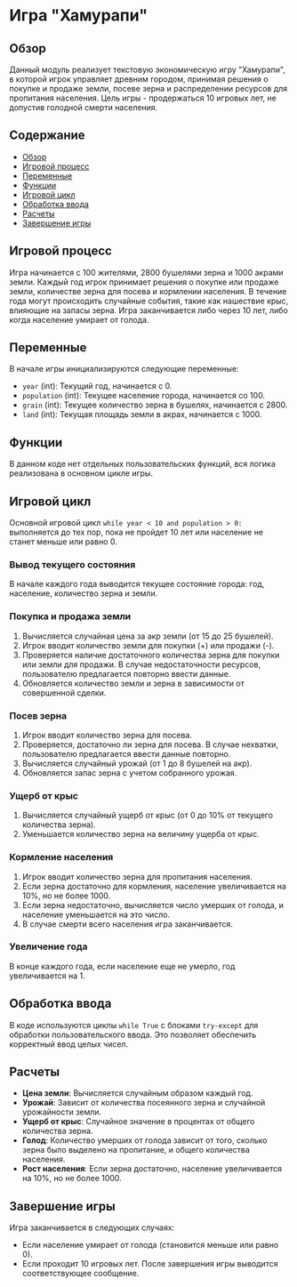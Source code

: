 # Игра "Хамурапи"

## Обзор

Данный модуль реализует текстовую экономическую игру "Хамурапи", в которой игрок управляет древним городом, принимая решения о покупке и продаже земли, посеве зерна и распределении ресурсов для пропитания населения. Цель игры - продержаться 10 игровых лет, не допустив голодной смерти населения.

## Содержание

- [Обзор](#обзор)
- [Игровой процесс](#игровой-процесс)
- [Переменные](#переменные)
- [Функции](#функции)
- [Игровой цикл](#игровой-цикл)
- [Обработка ввода](#обработка-ввода)
- [Расчеты](#расчеты)
- [Завершение игры](#завершение-игры)

## Игровой процесс

Игра начинается с 100 жителями, 2800 бушелями зерна и 1000 акрами земли. Каждый год игрок принимает решения о покупке или продаже земли, количестве зерна для посева и кормлении населения. В течение года могут происходить случайные события, такие как нашествие крыс, влияющие на запасы зерна. Игра заканчивается либо через 10 лет, либо когда население умирает от голода.

## Переменные

В начале игры инициализируются следующие переменные:
- `year` (int): Текущий год, начинается с 0.
- `population` (int): Текущее население города, начинается со 100.
- `grain` (int): Текущее количество зерна в бушелях, начинается с 2800.
- `land` (int): Текущая площадь земли в акрах, начинается с 1000.

## Функции

В данном коде нет отдельных пользовательских функций, вся логика реализована в основном цикле игры.

## Игровой цикл

Основной игровой цикл `while year < 10 and population > 0:` выполняется до тех пор, пока не пройдет 10 лет или население не станет меньше или равно 0.

### Вывод текущего состояния

В начале каждого года выводится текущее состояние города: год, население, количество зерна и земли.

### Покупка и продажа земли

1. Вычисляется случайная цена за акр земли (от 15 до 25 бушелей).
2. Игрок вводит количество земли для покупки (+) или продажи (-).
3. Проверяется наличие достаточного количества зерна для покупки или земли для продажи. В случае недостаточности ресурсов, пользователю предлагается повторно ввести данные.
4. Обновляется количество земли и зерна в зависимости от совершенной сделки.

### Посев зерна

1. Игрок вводит количество зерна для посева.
2. Проверяется, достаточно ли зерна для посева. В случае нехватки, пользователю предлагается ввести данные повторно.
3. Вычисляется случайный урожай (от 1 до 8 бушелей на акр).
4. Обновляется запас зерна с учетом собранного урожая.

### Ущерб от крыс

1. Вычисляется случайный ущерб от крыс (от 0 до 10% от текущего количества зерна).
2. Уменьшается количество зерна на величину ущерба от крыс.

### Кормление населения

1. Игрок вводит количество зерна для пропитания населения.
2. Если зерна достаточно для кормления, население увеличивается на 10%, но не более 1000.
3. Если зерна недостаточно, вычисляется число умерших от голода, и население уменьшается на это число.
4. В случае смерти всего населения игра заканчивается.

### Увеличение года

В конце каждого года, если население еще не умерло, год увеличивается на 1.

## Обработка ввода

В коде используются циклы `while True` с блоками `try-except` для обработки пользовательского ввода. Это позволяет обеспечить корректный ввод целых чисел.

## Расчеты

- **Цена земли**: Вычисляется случайным образом каждый год.
- **Урожай**: Зависит от количества посеянного зерна и случайной урожайности земли.
- **Ущерб от крыс**: Случайное значение в процентах от общего количества зерна.
- **Голод**: Количество умерших от голода зависит от того, сколько зерна было выделено на пропитание, и общего количества населения.
- **Рост населения**: Если зерна достаточно, население увеличивается на 10%, но не более 1000.

## Завершение игры

Игра заканчивается в следующих случаях:
- Если население умирает от голода (становится меньше или равно 0).
- Если проходит 10 игровых лет.
После завершения игры выводится соответствующее сообщение.